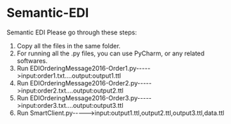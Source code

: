 # Semantic-EDI
Semantic EDI
Please go through these steps:
1. Copy all the files in the same folder.
2. For running all the .py files, you can use PyCharm, or any related softwares.
3. Run EDIOrderingMessage2016-Order1.py----->input:order1.txt....output:output1.ttl
4. Run EDIOrderingMessage2016-Order2.py----->input:order2.txt....output:output2.ttl
5. Run EDIOrderingMessage2016-Order3.py----->input:order3.txt....output:output3.ttl
6. Run SmartClient.py----->input:output1.ttl,output2.ttl,output3.ttl,data.ttl
